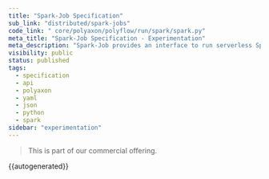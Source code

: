 ```yaml
---
title: "Spark-Job Specification"
sub_link: "distributed/spark-jobs"
code_link: " core/polyaxon/polyflow/run/spark/spark.py"
meta_title: "Spark-Job Specification - Experimentation"
meta_description: "Spark-Job provides an interface to run serverless Spark applications on Kubernetes."
visibility: public
status: published
tags:
  - specification
  - api
  - polyaxon
  - yaml
  - json
  - python
  - spark
sidebar: "experimentation"
---
```


<blockquote class="commercial">This is part of our commercial offering.</blockquote>

{{autogenerated}}

